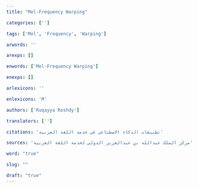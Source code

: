 ```yaml
---
title: "Mel-Frequency Warping"

categories: ['']

tags: ['Mel', 'Frequency', 'Warping']

arwords: ''

arexps: []

enwords: ['Mel-Frequency Warping']

enexps: []

arlexicons: ''

enlexicons: 'M'

authors: ['Ruqayya Roshdy']

translators: ['']

citations: 'تطبيقات الذكاء الاصطناعي في خدمة اللغة العربية'

sources: 'مركز الملك عبدالله بن عبدالعزيز الدولي لخدمة اللغة العربية'

word: "true"

slug: ""

draft: "true"
---
```

